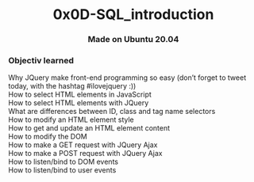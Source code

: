 <h1 align="center">0x0D-SQL_introduction</h1>

<h3 align="center">Made on Ubuntu 20.04</h3>

<h3>Objectiv learned</h3>

<p>
Why JQuery make front-end programming so easy (don’t forget to tweet today, with the hashtag #ilovejquery :))</br>
How to select HTML elements in JavaScript</br>
How to select HTML elements with JQuery</br>
What are differences between ID, class and tag name selectors</br>
How to modify an HTML element style</br>
How to get and update an HTML element content</br>
How to modify the DOM</br>
How to make a GET request with JQuery Ajax</br>
How to make a POST request with JQuery Ajax</br>
How to listen/bind to DOM events</br>
How to listen/bind to user events</br>
</p>

